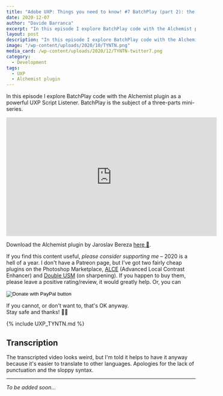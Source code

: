 ```yaml
---
title: "Adobe UXP: Things you need to know! #7 BatchPlay (part 2): the Alchemist plugin as a Listener"
date: 2020-12-07
author: "Davide Barranca"
excerpt: "In this episode I explore BatchPlay code with the Alchemist plugin as a powerful UXP Script Listener."
layout: post
description: "In this episode I explore BatchPlay code with the Alchemist plugin as a powerful UXP Script Listener."
image: "/wp-content/uploads/2020/10/TYNTN.png"
media_card: /wp-content/uploads/2020/12/TYNTN-twitter7.png
category:
  - Development
tags:
  - UXP
  - Alchemist plugin
---
```


In this episode I explore BatchPlay code with the Alchemist plugin as a powerful UXP Script Listener. BatchPlay is the subject of a three-parts mini-series.

<iframe width="560" height="315" src="https://www.youtube.com/embed/aZn_6X6nvUM" frameborder="0" allow="accelerometer; autoplay; clipboard-write; encrypted-media; gyroscope; picture-in-picture" allowfullscreen></iframe>

Download the Alchemist plugin by Jaroslav Bereza [here 🍺](https://adobe.ly/33NvdhO).

If you find this content useful, _please consider supporting me_ – 2020 is a hell of a year. I don't have a Patreon page, but I've got two fairly cheap plugins on the Photoshop Marketplace, [ALCE](https://adobe.com/go/cc_plugins_discover_plugin?pluginId=28db2e07&workflow=share) (Advanced Local Contrast Enhancer) and [Double USM](https://adobe.com/go/cc_plugins_discover_plugin?pluginId=78c3cdaf&workflow=share) (on sharpening). If you happen to buy them, please leave a positive rating/review, it would greatly help. Or, you can

<form action="https://www.paypal.com/donate" method="post" target="_top">
<input type="hidden" name="hosted_button_id" value="37N4GHTNJK8YE" />
<input type="image" src="https://www.paypalobjects.com/en_US/i/btn/btn_donate_LG.gif" border="0" name="submit" title="PayPal - The safer, easier way to pay online!" alt="Donate with PayPal button" />
<img alt="" border="0" src="https://www.paypal.com/en_IT/i/scr/pixel.gif" width="1" height="1" />
</form>

If you cannot, or don't want to, that's OK anyway.  
Stay safe and thanks! 🙏🏻

{% include UXP_TYNTN.md %}

## Transcription

The transcripted video looks weird, but I'm told it helps to have it anyway because it's easier to translate to other languages. Apologies for the lack of punctuation and the sloppy syntax.

---

_To be added soon..._
